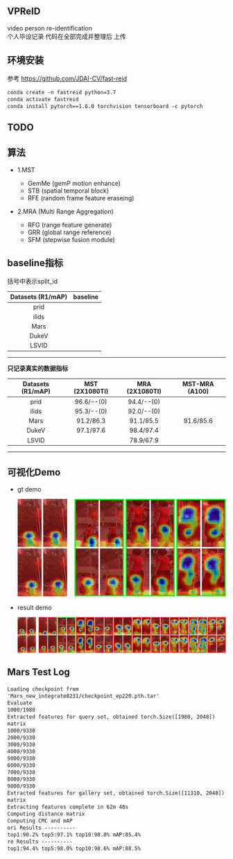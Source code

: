 
## VPReID
video person re-identification   
个人毕设记录  代码在全部完成并整理后 上传  
  
## 环境安装  
参考 https://github.com/JDAI-CV/fast-reid  
```shell script
conda create -n fastreid python=3.7
conda activate fastreid
conda install pytorch==1.6.0 torchvision tensorboard -c pytorch
```
## TODO   

## 算法 
- 1.MST
  - GemMe (gemP motion enhance)
  - STB (spatial temporal block)
  - RFE (random frame feature eraseing)
 
- 2.MRA (Multi Range Aggregation)
  - RFG (range feature generate)
  - GRR (global range reference)
  - SFM (stepwise fusion module) 
 
##  baseline指标  
括号中表示split_id  

|      Datasets  (R1/mAP)    | baseline       |   
|      :----------------:    | :-----------:  | 
| prid                       |                | 
| ilids                      |                | 
|        Mars                |                |  
|       DukeV                |                |   
|       LSVID                |                |   
------------------------------------------------

**只记录真实的数据指标**  

|      Datasets  (R1/mAP)    | MST (2X1080TI)  |    MRA (2X1080TI)  |  MST-MRA (A100) |  
|      :----------------:    | :-----------:   |  :-----------:     |   :-----------: |  
| prid                       |     96.6/--(0)  | 94.4/--(0)         |                 |
| ilids                      |     95.3/--(0)  | 92.0/--(0)         |                 |  
|        Mars                |    91.2/86.3    | 91.1/85.5          | 91.6/85.6       |
|       DukeV                |    97.1/97.6    | 98.4/97.4          |                 | 
|       LSVID                |                 | 78.9/67.9          |                 | 
 

------------------------------------------------- 
## 可视化Demo  
- gt demo  

  ![gt image](pic/0912C5T0006F001_gt.jpg) 

- result demo  

  ![res image](pic/0912C5T0006F001.jpg)  

## Mars Test Log

    Loading checkpoint from 'Mars_new_integrate0231/checkpoint_ep220.pth.tar'  
    Evaluate  
    1000/1980  
    Extracted features for query set, obtained torch.Size([1980, 2048]) matrix  
    1000/9330  
    2000/9330  
    3000/9330  
    4000/9330  
    5000/9330  
    6000/9330  
    7000/9330  
    8000/9330  
    9000/9330  
    Extracted features for gallery set, obtained torch.Size([11310, 2048]) matrix  
    Extracting features complete in 62m 48s  
    Computing distance matrix  
    Computing CMC and mAP  
    ori Results ----------  
    top1:90.2% top5:97.1% top10:98.0% mAP:85.4%  
    re Results ----------  
    top1:94.4% top5:98.0% top10:98.6% mAP:88.5%
